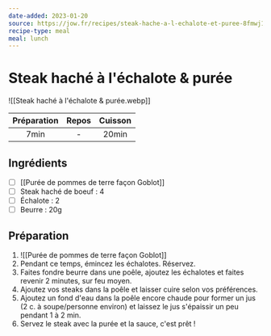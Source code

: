 ```yaml
---
date-added: 2023-01-20
source: https://jow.fr/recipes/steak-hache-a-l-echalote-et-puree-8fmwj1rcarpska5106at
recipe-type: meal
meal: lunch
---
```


# Steak haché à l'échalote & purée

![[Steak haché à l'échalote & purée.webp]]

| Préparation | Repos | Cuisson |
|:-----------:|:-----:|:-------:|
|    7min     |   -   |  20min  |

## Ingrédients

- [ ]  [[Purée de pommes de terre façon Goblot]]
- [ ] Steak haché de boeuf : 4
- [ ] Échalote : 2
- [ ] Beurre : 20g

## Préparation

1. ![[Purée de pommes de terre façon Goblot]]
2. Pendant ce temps, émincez les échalotes. Réservez.
3. Faites fondre beurre dans une poêle, ajoutez les échalotes et faites revenir 2 minutes, sur feu moyen.
4. Ajoutez vos steaks dans la poêle et laisser cuire selon vos préférences.
5. Ajoutez un fond d'eau dans la poêle encore chaude pour former un jus (2 c. à soupe/personne environ) et laissez le jus s'épaissir un peu pendant 1 à 2 min.
6. Servez le steak avec la purée et la sauce, c'est prêt !

